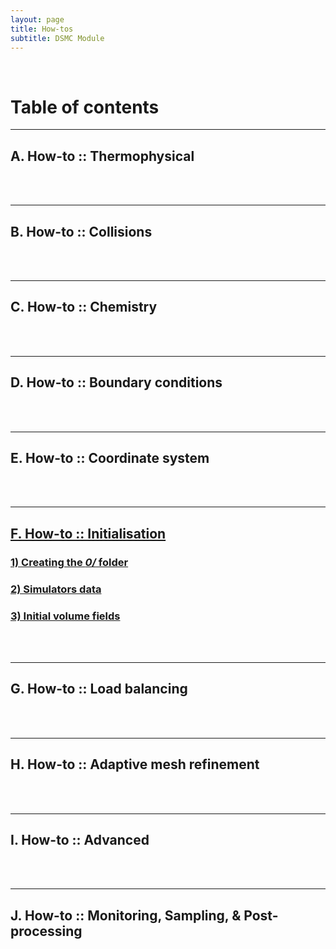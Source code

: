 ```yaml
---
layout: page
title: How-tos
subtitle: DSMC Module
---
```


&nbsp;  

# Table of contents

---  
## A. How-to :: Thermophysical


<div class="paragraph"><p><br>
<br></p></div>

---  
## B. How-to :: Collisions


<div class="paragraph"><p><br>
<br></p></div>

---  
## C. How-to :: Chemistry


<div class="paragraph"><p><br>
<br></p></div>

--- 
## D. How-to :: Boundary conditions     


<div class="paragraph"><p><br>
<br></p></div>

---  
## E. How-to :: Coordinate system


<div class="paragraph"><p><br>
<br></p></div>

---  
## [F. How-to :: Initialisation](https://github.com/vincentcasseau/hyStrath/wiki/DSMC:-How-to-::-Initialisation)
### [1) Creating the _0/_ folder](https://github.com/vincentcasseau/hyStrath/wiki/DSMC:-How-to-::-Initialisation#1-creating-the-0-folder)  
### [2) Simulators data](https://github.com/vincentcasseau/hyStrath/wiki/DSMC:-How-to-::-Initialisation#2-simulators-data)  
### [3) Initial volume fields](https://github.com/vincentcasseau/hyStrath/wiki/DSMC:-How-to-::-Initialisation#3-initial-volume-fields)

<div class="paragraph"><p><br>
<br></p></div>

---  
## G. How-to :: Load balancing


<div class="paragraph"><p><br>
<br></p></div>

---  
## H. How-to :: Adaptive mesh refinement


<div class="paragraph"><p><br>
<br></p></div>

---  
## I. How-to :: Advanced


<div class="paragraph"><p><br>
<br></p></div>

---  
## J. How-to :: Monitoring, Sampling, & Post-processing

